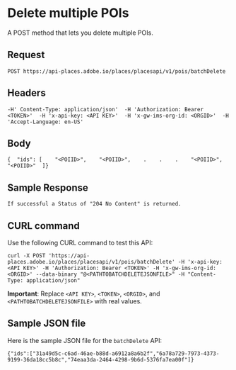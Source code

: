 # Delete multiple POIs

  
A POST method that lets you delete multiple POIs.

## Request <a id="request"></a>

```text
POST https://api-places.adobe.io/places/placesapi/v1/pois/batchDelete
```

## Headers <a id="headers"></a>

```text
-H' Content-Type: application/json'  -H 'Authorization: Bearer <TOKEN>'  -H 'x-api-key: <API KEY>'  -H 'x-gw-ims-org-id: <ORGID>'  -H 'Accept-Language: en-US'
```

## Body <a id="body"></a>

```text
{  "ids": [    "<POIID>",    "<POIID>",    .    .    .    "<POIID>",    "<POIID>"  ]}
```

## Sample Response <a id="sample-response"></a>

```text
If successful a Status of "204 No Content" is returned.
```

## CURL command <a id="curl-command"></a>

Use the following CURL command to test this API:

```text
curl -X POST 'https://api-places.adobe.io/places/placesapi/v1/pois/batchDelete' -H 'x-api-key: <API KEY>' -H 'Authorization: Bearer <TOKEN>' -H 'x-gw-ims-org-id: <ORGID>' --data-binary "@<PATHTOBATCHDELETEJSONFILE>" -H "Content-Type: application/json"
```

**Important**: Replace `<API KEY>`, `<TOKEN>`, `<ORGID>`, and `<PATHTOBATCHDELETEJSONFILE>` with real values.

## Sample JSON file <a id="sample-json-file"></a>

Here is the sample JSON file for the `batchDelete` API:

```text
{​"ids":["31a49d5c-c6ad-46ae-b88d-a6912a8a6b2f","6a78a729-7973-4373-9199-36da18cc5b8c","74eaa3da-2464-4298-9b6d-5376fa7ea00f"]​}
```

[  
](https://launch.gitbook.io/places-developer-by-adobe-documentation/api-usage/poi-management/batch-apis/post-poi-batch-update)

